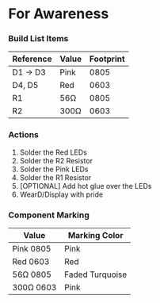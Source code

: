 # For Awareness

### Build List Items
| Reference | Value | Footprint |
| --- | --- | --- |
| D1 -> D3 | Pink | 0805 |
| D4, D5 | Red | 0603 |
| R1 | 56Ω | 0805 |
| R2 | 300Ω | 0603 |

### Actions
1. Solder the Red LEDs
2. Solder the R2 Resistor
3. Solder the Pink LEDs
4. Solder the R1 Resistor
5. [OPTIONAL] Add hot glue over the LEDs
6. WearD/Display with pride

### Component Marking
| Value | Marking Color |
| --- | --- |
| Pink 0805 | Pink |
| Red 0603 | Red |
| 56Ω 0805 | Faded Turquoise |
| 300Ω 0603 | Pink |
